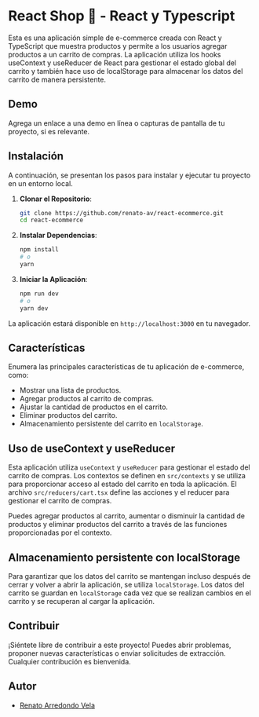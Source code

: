 # React Shop 🛒 - React y Typescript

Esta es una aplicación simple de e-commerce creada con React y TypeScript que muestra productos y permite a los usuarios agregar productos a un carrito de compras. La aplicación utiliza los hooks useContext y useReducer de React para gestionar el estado global del carrito y también hace uso de localStorage para almacenar los datos del carrito de manera persistente.

## Demo

Agrega un enlace a una demo en línea o capturas de pantalla de tu proyecto, si es relevante.

## Instalación

A continuación, se presentan los pasos para instalar y ejecutar tu proyecto en un entorno local.

1. **Clonar el Repositorio**:

    ```bash
    git clone https://github.com/renato-av/react-ecommerce.git
    cd react-ecommerce
    ```

2. **Instalar Dependencias**:

    ```bash
    npm install
    # o
    yarn
    ```

3. **Iniciar la Aplicación**:

    ```bash
    npm run dev
    # o
    yarn dev
    ```

La aplicación estará disponible en `http://localhost:3000` en tu navegador.

## Características

Enumera las principales características de tu aplicación de e-commerce, como:

- Mostrar una lista de productos.
- Agregar productos al carrito de compras.
- Ajustar la cantidad de productos en el carrito.
- Eliminar productos del carrito.
- Almacenamiento persistente del carrito en `localStorage`.

## Uso de useContext y useReducer

Esta aplicación utiliza `useContext` y `useReducer` para gestionar el estado del carrito de compras. Los contextos se definen en `src/contexts` y se utiliza para proporcionar acceso al estado del carrito en toda la aplicación. El archivo `src/reducers/cart.tsx` define las acciones y el reducer para gestionar el carrito de compras.

Puedes agregar productos al carrito, aumentar o disminuir la cantidad de productos y eliminar productos del carrito a través de las funciones proporcionadas por el contexto.


## Almacenamiento persistente con localStorage

Para garantizar que los datos del carrito se mantengan incluso después de cerrar y volver a abrir la aplicación, se utiliza `localStorage`. Los datos del carrito se guardan en `localStorage` cada vez que se realizan cambios en el carrito y se recuperan al cargar la aplicación.

## Contribuir

¡Siéntete libre de contribuir a este proyecto! Puedes abrir problemas, proponer nuevas características o enviar solicitudes de extracción. Cualquier contribución es bienvenida.


## Autor

- [Renato Arredondo Vela](https://github.com/renato-av)


